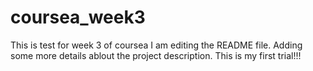 # coursea_week3
This is test for week 3 of coursea
I am editing the README file.
Adding some more details ablout the project description.
This is my first trial!!!
